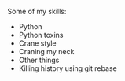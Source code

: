 Some of my skills:

* Python
* Python toxins
* Crane style
* Craning my neck
* Other things
* Killing history using git rebase

